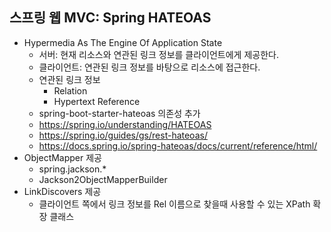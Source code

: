 ## 스프링 웹 MVC: Spring HATEOAS
- Hypermedia As The Engine Of Application State
    * 서버: 현재 리소스와 연관된 링크 정보를 클라이언트에게 제공한다.
    * 클라이언트: 연관된 링크 정보를 바탕으로 리소스에 접근한다.
    * 연관된 링크 정보
        * Relation
        * Hypertext Reference
    * spring-boot-starter-hateoas 의존성 추가
    * https://spring.io/understanding/HATEOAS
    * https://spring.io/guides/gs/rest-hateoas/
    * https://docs.spring.io/spring-hateoas/docs/current/reference/html/
- ObjectMapper 제공
    * spring.jackson.*
    * Jackson2ObjectMapperBuilder
- LinkDiscovers 제공
    * 클라이언트 쪽에서 링크 정보를 Rel 이름으로 찾을때 사용할 수 있는 XPath 확장 클래스